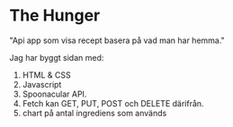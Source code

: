 # The Hunger

"Api app som visa recept basera på vad man har hemma."

Jag har byggt sidan med:

1. HTML & CSS
2. Javascript
3. Spoonacular API.
4. Fetch kan GET, PUT, POST och DELETE därifrån.
5. chart på antal ingrediens som används
